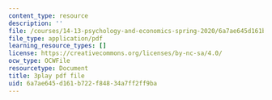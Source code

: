 ```yaml
---
content_type: resource
description: ''
file: /courses/14-13-psychology-and-economics-spring-2020/6a7ae645d161b722f84834a7ff2ff9ba_S-BaPQR1ZRU.pdf
file_type: application/pdf
learning_resource_types: []
license: https://creativecommons.org/licenses/by-nc-sa/4.0/
ocw_type: OCWFile
resourcetype: Document
title: 3play pdf file
uid: 6a7ae645-d161-b722-f848-34a7ff2ff9ba
---
```

